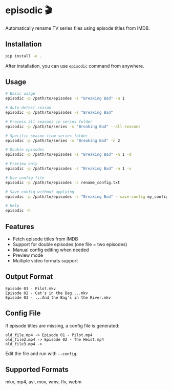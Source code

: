 # episodic 🎬

Automatically rename TV series files using episode titles from IMDB.

## Installation

```bash
pip install -e .
```

After installation, you can use `episodic` command from anywhere.

## Usage

```bash
# Basic usage
episodic -p /path/to/episodes -s "Breaking Bad" -n 1

# Auto-detect season
episodic -p /path/to/episodes -s "Breaking Bad"

# Process all seasons in series folder
episodic -p /path/to/series -s "Breaking Bad" --all-seasons

# Specific season from series folder
episodic -p /path/to/series -s "Breaking Bad" -n 2

# Double episodes
episodic -p /path/to/episodes -s "Breaking Bad" -n 1 -d

# Preview only
episodic -p /path/to/episodes -s "Breaking Bad" -n 1 -v

# Use config file
episodic -p /path/to/episodes -c rename_config.txt

# Save config without applying
episodic -p /path/to/episodes -s "Breaking Bad" --save-config my_config.txt

# Help
episodic -h
```

## Features

- Fetch episode titles from IMDB
- Support for double episodes (one file = two episodes)
- Manual config editing when needed
- Preview mode
- Multiple video formats support

## Output Format

```
Episode 01 - Pilot.mkv
Episode 02 - Cat's in the Bag....mkv
Episode 03 - ...And the Bag's in the River.mkv
```

## Config File

If episode titles are missing, a config file is generated:

```
old_file.mp4 -> Episode 01 - Pilot.mp4
old_file2.mp4 -> Episode 02 - The Heist.mp4
old_file3.mp4 ->
```

Edit the file and run with `--config`.

## Supported Formats

mkv, mp4, avi, mov, wmv, flv, webm